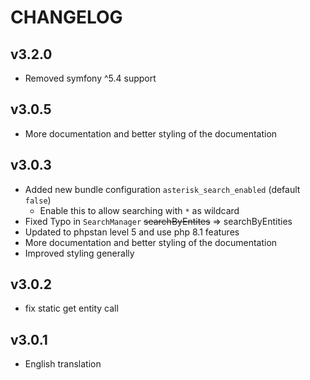 # CHANGELOG

## v3.2.0
 - Removed symfony ^5.4 support

## v3.0.5
 - More documentation and better styling of the documentation

## v3.0.3
 - Added new bundle configuration `asterisk_search_enabled` (default `false`)
     - Enable this to allow searching with `*` as wildcard
 - Fixed Typo in `SearchManager` ~~searchByEntites~~ => searchByEntities
 - Updated to phpstan level 5 and use php 8.1 features
 - More documentation and better styling of the documentation
 - Improved styling generally

## v3.0.2
 - fix static get entity call

## v3.0.1
 - English translation
